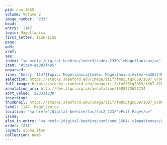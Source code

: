 ```yaml
---
pid: num_1565
volume: Volume 2
image_number: '233'
head:
entry: '1147'
topic: Magellanica
first_letter: 1126-1150
page:
add:
xref:
see:
index: "<a href='/digital-beehive/index3/index_2339/'>Magellanica</a>"
item: "#item-ea383f495"
unparsed:
line: 'Entry: 1147|Topic: Magellanica|Index: Magellanica|#item-ea383f495'
selection: https://stacks.stanford.edu/image/iiif/fm855tg5659/1607_0700/421,1830,2281,349/full/0/default.jpg
full_image: https://stacks.stanford.edu/image/iiif/fm855tg5659/1607_0700/full/full/0/default.jpg
annotation_uri: http://dev.llgc.org.uk/annotation/1588273623734
sort_value: '223311830'
insertion:
thumbnail: https://stacks.stanford.edu/image/iiif/fm855tg5659/1607_0700/421,1830,600,180/250,/0/default.jpg
label: 1147. Magellanica
location: "<a href='/digital-beehive/toc/toc2_223/'>Full Page</a>"
issue:
also_in_entry: "<a href='/digital-beehive/num5/num_1564/'>Impatience</a>"
order: '231'
layout: alpha_item
collection: num5
---
```

